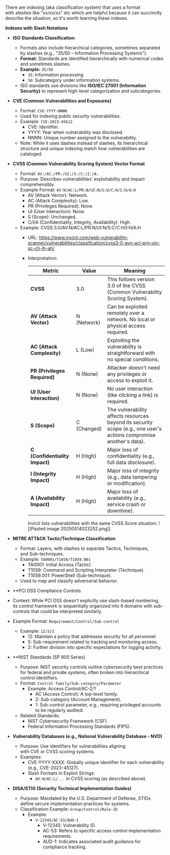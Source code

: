 There are indexing (aka classification system) that uses a format with _slashes_ like "xx/xx/xx" etc which are helpful because it can succinctly describe the situation, so it's worth learning these indexes.

**Indexes with Slash Notations**

- **ISO Standards Classification**:
	- Formats also include hierarchical categories, sometimes separated by slashes (e.g., "35/50 – Information Processing Systems").
	- **Format:** Standards are identified hierarchically with numerical codes and sometimes slashes.
	- **Example:** `35/50`
		- `35`: Information processing.
		- `50`: Subcategory under information systems.
	- ISO standards use divisions like **ISO/IEC 27001 (Information Security)** to represent high-level categorization and subcategories.

- **CVE (Common Vulnerabilities and Exposures)**
	- Format: `CVE-YYYY-NNNN`
	- Used for indexing public security vulnerabilities.
	- Example: `CVE-2023-45612`
		- CVE: Identifier.
		- YYYY: Year when vulnerability was disclosed.
		- NNNN: Unique number assigned to the vulnerability.
	- Note: While it uses dashes instead of slashes, its hierarchical structure and unique indexing match how vulnerabilities are cataloged.  

- **CVSS (Common Vulnerability Scoring System) Vector Format**
	- Format: `AV:/AC:/PR:/UI:/S:/C:/I:/A:`
	- Purpose: Describes vulnerabilities’ exploitability and impact comprehensibly.
	- Example Format: `AV:N/AC:L/PR:N/UI:N/S:U/C:H/I:H/A:H`
		- AV (Attack Vector): Network.
		- AC (Attack Complexity): Low.
		- PR (Privileges Required): None.
		- UI (User Interaction): None.
		- S (Scope): Unchanged.
		- C/I/A (Confidentiality, Integrity, Availability): High.
	- Example: CVSS:3.0/AV:N/AC:L/PR:N/UI:N/S:C/C:H/I:H/A:H
		- URL: https://www.invicti.com/web-vulnerability-scanner/vulnerabilities/classification/cvss3-0-avn-acl-prn-uin-sc-ch-ih-ah/
		- Interpretation:
			
			| Metric                         | Value       | Meaning                                                                                                             |
			| ------------------------------ | ----------- | ------------------------------------------------------------------------------------------------------------------- |
			| **CVSS**                       | 3.0         | This follows version 3.0 of the CVSS (Common Vulnerability Scoring System).                                         |
			| **AV (Attack Vector)**         | N (Network) | Can be exploited remotely over a network. No local or physical access required.                                     |
			| **AC (Attack Complexity)**     | L (Low)     | Exploiting the vulnerability is straightforward with no special conditions.                                         |
			| **PR (Privileges Required)**   | N (None)    | Attacker doesn't need any privileges or access to exploit it.                                                       |
			| **UI (User Interaction)**      | N (None)    | No user interaction (like clicking a link) is required.                                                             |
			| **S (Scope)**                  | C (Changed) | The vulnerability affects resources beyond its security scope (e.g., one user's actions compromise another's data). |
			| **C (Confidentiality Impact)** | H (High)    | Major loss of confidentiality (e.g., full data disclosure).                                                         |
			| **I (Integrity Impact)**       | H (High)    | Major loss of integrity (e.g., data tampering or modification).                                                     |
			| **A (Availability Impact)**    | H (High)    | Major loss of availability (e.g., service crash or downtime).                                                       |
			
			Invicti lists vulnerabilities with the same CVSS Score situation:
			![[Pasted image 20250514023252.png]]


- **MITRE ATT&CK Tactic/Technique Classification**  
	- Format: Layers, with slashes to separate Tactics, Techniques, and Sub-techniques.
	- Example: `TA0001/T1059/T1059.001`
		- TA0001: Initial Access (Tactic).
		- T1059: Command and Scripting Interpreter (Technique).
		- T1059.001: PowerShell (Sub-technique).
	- Used to map and classify adversarial behavior.

- **PCI DSS Compliance Controls  
- Context: While PCI DSS doesn’t explicitly use slash-based numbering, its control framework is sequentially organized into 6 domains with sub-controls that could be interpreted similarly.
- Example Format: `Requirement/Control/Sub-control`
	- Example: `12/5/2`
		- 12: Maintain a policy that addresses security for all personnel.
		- 5: Sub-requirement related to tracking and monitoring access.
		- 2: Further division into specific expectations for logging activity.

- **NIST Standards (SP 800 Series)  
	- Purpose: NIST security controls outline cybersecurity best practices for federal and private systems, often broken into hierarchical control identifiers.
	- Format: `Control Family/Sub-category/Parameter`
		- Example: Access Control/AC-2/1
			- AC (Access Control): A top-level family.
			- 2: Sub-category (Account Management).
			- 1: Sub-control parameter, e.g., requiring privileged accounts to be regularly audited.
	- Related Standards:
		- NIST Cybersecurity Framework (CSF).
		- Federal Information Processing Standards (FIPS).

- **Vulnerability Databases (e.g., National Vulnerability Database - NVD)**
	- Purpose: Use identifiers for vulnerabilities aligning with CVE or CVSS scoring systems.
	- Examples:
		- CVE-YYYY-XXXX: Globally unique identifier for each vulnerability (e.g., CVE-2023-45127).
		- Slash Formats in Exploit Strings:
			- `AV:N/AC:L/...` in CVSS scoring (as described above).

- **DISA/STIG (Security Technical Implementation Guides)**  
	- Purpose: Mandated by the U.S. Department of Defense, STIGs define secure implementation practices for systems.
	- Classification Example: `Group/Control/Rule-ID`
		- Example:
			- `V-12345/AC-53/AUD-1`
				- V-12345: Vulnerability ID.
				- AC-53: Refers to specific access control implementation requirements.
				- AUD-1: Indicates associated audit guidance for compliance tracking.
